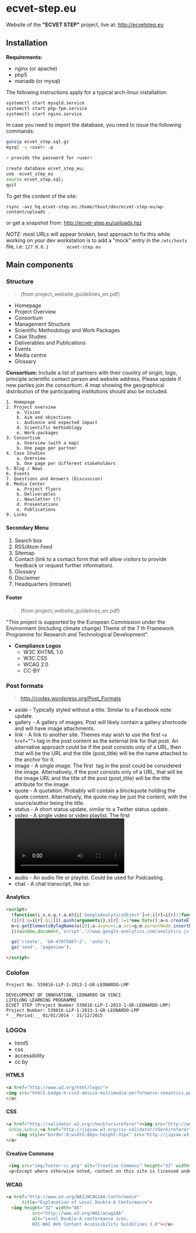 # ecvet-step.eu

Website of the **"ECVET STEP"** project, live at: http://ecvetstep.eu

## Installation


**Requirements:**

* nginx (or apache)
* php5 
* mariadb (or mysql)

The following instructions apply for a typical arch-linux installation:

```sh
systemctl start mysqld.service
systemctl start php-fpm.service
systemctl start nginx.service
```

In case you need to import the database, you need to issue the following commands:

```sh
gunzip ecvet_step.sql.gz
mysql -u <user> -p

> provide the password for <user>

create database ecvet_step_eu;
use  ecvet_step_eu
source ecvet_step.sql;
quit
```

To get the content of the site:

```
rsync -avz hq.ecvet-step.eu:/home/tkout/dev/ecvet-step-eu/wp-content/uploads .
```

or get a snapshot from: http://ecvet-step.eu/uploads.tgz

*NOTE:* most URLs will appear broken, best approach to fix this while working on your dev workstation is to add a "mock" entry in the `/etc/hosts` file, i.e:  `127.0.0.1       ecvet-step.eu`



## Main components


### Structure

> (from project_website_guidelines_en.pdf)

* Homepage
* Project Overview
* Consortium
* Management Structure
* Scientific Methodology and Work Packages
* Case Studies
* Deliverables and Publications
* Events
* Media centre
* Glossary


**Consortium:** Include a list of partners with their country of origin, logo, principle scientific contact person and website address. Please update if new parties join the consortium. *A map* showing the geographical distribution of the participating institutions should also be included.

```
1. Homepage
2. Project overview
    a. Vision
    b. Aim and objectives
    c. Audience and expected impact
    d. Scientific methodology
    e. Work-packages
3. Consortium
    a. Overview (with a map)
    b. One page per partner
4. Case Studies
    a. Overview
    b. One page per different stakeholders
5. Blog / News
6. Events
7. Questions and Answers (Discussion)
8. Media Center
    a. Project flyers
    b. Deliverables
    c. Newsletter (?)
    d. Presentations
    e. Publications
9. Links
```


#### Secondary Menu

1. Search box
2. RSS/Atom Feed
3. Sitemap
4. Contact (link to a contact form that will allow visitors to provide feedback or request further information).
5. Glossary
6. Disclaimer
7. Headquarters (intranet)

#### Footer

> (from project_website_guidelines_en.pdf)

"This project is supported by the European Commission under the Environment (including climate change) Theme of the 7 th Framework Programme for Research and Technological Development".

* **Compliance Logos**
  - W3C XHTML 1.0
  - W3C CSS
  - WCAG 2.0
  - CC-BY



### Post formats

> http://codex.wordpress.org/Post_Formats

* aside - Typically styled without a title. Similar to a Facebook note update.
* gallery - A gallery of images. Post will likely contain a gallery shortcode and will have image attachments.
* link - A link to another site. Themes may wish to use the first `<a href=””>` tag in the post content as the external link for that post. An alternative approach could be if the post consists only of a URL, then that will be the URL and the title (post_title) will be the name attached to the anchor for it.
* image - A single image. The first <img /> tag in the post could be considered the image. Alternatively, if the post consists only of a URL, that will be the image URL and the title of the post (post_title) will be the title attribute for the image.
* quote - A quotation. Probably will contain a blockquote holding the quote content. Alternatively, the quote may be just the content, with the source/author being the title.
* status - A short status update, similar to a Twitter status update.
* video - A single video or video playlist. The first <video /> tag or object/embed in the post content could be considered the video. Alternatively, if the post consists only of a URL, that will be the video URL. May also contain the video as an attachment to the post, if video support is enabled on the blog (like via a plugin).
* audio - An audio file or playlist. Could be used for Podcasting.
* chat - A chat transcript, like so: 


#### Analytics

```html
<script>
  (function(i,s,o,g,r,a,m){i['GoogleAnalyticsObject']=r;i[r]=i[r]||function(){
  (i[r].q=i[r].q||[]).push(arguments)},i[r].l=1*new Date();a=s.createElement(o),
  m=s.getElementsByTagName(o)[0];a.async=1;a.src=g;m.parentNode.insertBefore(a,m)
  })(window,document,'script','//www.google-analytics.com/analytics.js','ga');

  ga('create', 'UA-47075667-2', 'auto');
  ga('send', 'pageview');

</script>
```



### Colofon

```
Project No. 539816-LLP-1-2013-1-GR-LEONARDO-LMP

DEVELOPMENT OF INNOVATION, LEONARDO DA VINCI 
LIFELONG LEARNING PROGRAMME
ECVET STEP (Project Number 539816-LLP-1-2013-1-GR-LEONARDO-LMP)
Project Number: 539816-LLP-1-2013-1-GR-LEONARDO-LMP
* __Period:__ 01/01/2014 - 31/12/2015
```


### LOGOs

* html5
* css
* accessibility
* cc by

#### HTML5

```html
<a href="http://www.w3.org/html/logo/">
<img src="html5-badge-h-css3-device-multimedia-performance-semantics.png" width="261" height="64" alt="HTML5 Powered with CSS3 / Styling, Device Access, Multimedia, Performance &amp; Integration, and Semantics" title="HTML5 Powered with CSS3 / Styling, Device Access, Multimedia, Performance &amp; Integration, and Semantics">
</a>
```

#### CSS

```html
<a href="http://validator.w3.org/check?uri=referer"><img src="http://www.w3.org/Icons/valid-xhtml10-blue.png" alt="Valid XHTML 1.0 Transitional" height="31" width="88"></a>
 &nbsp;&nbsp;<a href="http://jigsaw.w3.org/css-validator/check/referer">
    <img style="border:0;width:88px;height:31px" src="http://jigsaw.w3.org/css-validator/images/vcss-blue" alt="CSS Valido!">
</a>
```


#### Creative Commons

```html
 <img src="img/footer-cc.png" alt="Creative Commons" height="32" width="88">
 <p>Except where otherwise noted, content on this site is licensed under a Creative Commons<br><a href="http://creativecommons.org/licenses/by/3.0/" title="Creative Commons Attribution 3.0 License">Attribution 3.0 License</a></p>
```

#### WCAG

```html
<a href="http://www.w3.org/WAI/WCAG1AA-Conformance"
      title="Explanation of Level Double-A Conformance">
  <img height="32" width="88" 
          src="http://www.w3.org/WAI/wcag1AA"
          alt="Level Double-A conformance icon, 
          W3C-WAI Web Content Accessibility Guidelines 1.0"></a>
```
